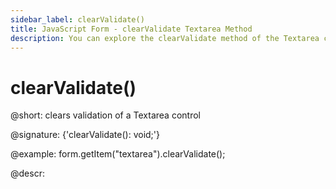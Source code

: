 ```yaml
---
sidebar_label: clearValidate()
title: JavaScript Form - clearValidate Textarea Method 
description: You can explore the clearValidate method of the Textarea control of Form in the documentation of the DHTMLX JavaScript UI library. Browse developer guides and API reference, try out code examples and live demos, and download a free 30-day evaluation version of DHTMLX Suite.
---
```


# clearValidate()

@short: clears validation of a Textarea control

@signature: {'clearValidate(): void;'}

@example:
form.getItem("textarea").clearValidate();

@descr:

